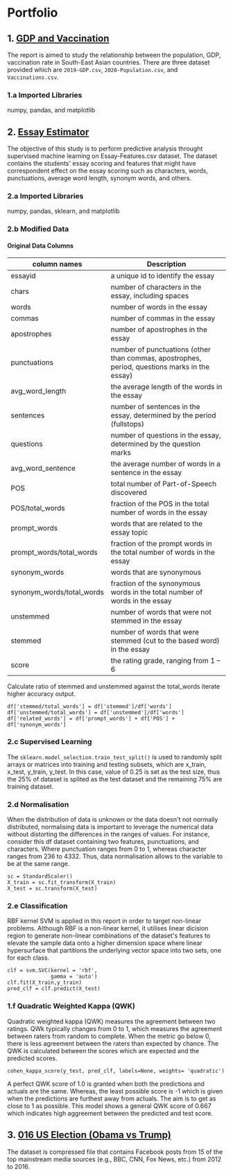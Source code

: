 # Portfolio

## 1. [GDP and Vaccination](https://github.com/Jean-HOW/Python_project/blob/main/gdp_vaccination/GDP_vaccination.ipynb)
The report is aimed to study the relationship between the population, GDP, vaccination rate in South-East Asian countries. There are three dataset provided which are `2019-GDP.csv`, `2020-Population.csv`, and `Vaccinations.csv`.

### 1.a Imported Libraries
numpy, pandas, and matplotlib



## 2. [Essay Estimator](https://github.com/Jean-HOW/Python_project/blob/main/essay_estimator/essay_estimator.ipynb)

The objective of this study is to perform predictive analysis throught supervised machine learning on Essay-Features.csv dataset. The dataset contains the students' essay scoring and features that might have correspondent effect on the essay scoring such as characters, words, punctuations, average word length, synonym words, and others.

### 2.a Imported Libraries
numpy, pandas, sklearn, and matplotlib

### 2.b Modified Data

#### Original Data Columns
| column names | Description |
| ------------- | ------------------------------------------------------ |
| essayid | a unique id to identify the essay |
| chars | number of characters in the essay, including spaces |
| words | number of words in the essay |
| commas | number of commas in the essay |
| apostrophes | number of apostrophes in the essay |
| punctuations | number of punctuations (other than commas, apostrophes, period, questions marks in the essay) |
| avg_word_length | the average length of the words in the essay |
| sentences | number of sentences in the essay, determined by the period (fullstops) |
| questions | number of questions in the essay, determined by the question marks |
| avg_word_sentence | the average number of words in a sentence in the essay |
| POS | total number of Part-of-Speech discovered |
| POS/total_words | fraction of the POS in the total number of words in the essay |
| prompt_words | words that are related to the essay topic |
| prompt_words/total_words | fraction of the prompt words in the total number of words in the essay |
| synonym_words | words that are synonymous |
| synonym_words/total_words | fraction of the synonymous words in the total number of words in the essay |
| unstemmed | number of words that were not stemmed in the essay |
| stemmed | number of words that were stemmed (cut to the based word) in the essay |
| score | the rating grade, ranging from 1 – 6 |

Calculate ratio of stemmed and unstemmed against the total_words iterate higher accuracy output.
```
df['stemmed/total_words'] = df['stemmed']/df['words']
df['unstemmed/total_words'] = df['unstemmed']/df['words']
df['related_words'] = df['prompt_words'] + df['POS'] + df['synonym_words']
```
### 2.c Supervised Learning
The `sklearn.model_selection.train_test_split()` is used to randomly split arrays or matrices into training and testing subsets, which are x_train, x_test, y_train, y_test. In this case, value of 0.25 is set as the test size, thus the 25% of dataset is splited as the test dataset and the remaining 75% are training dataset.

### 2.d Normalisation
When the distribution of data is unknown or the data doesn't not normally distributed, normalising data is important to leverage the numerical data without distorting the differences in the ranges of values. For instance, consider this df dataset containing two features, punctuations, and characters. Where punctuation ranges from 0 to 1, whereas character ranges from 236 to 4332. Thus, data normalisation allows to the variable to be at the same range.
```
sc = StandardScaler()
X_train = sc.fit_transform(X_train) 
X_test = sc.transform(X_test)
```
### 2.e Classification
RBF kernel SVM is applied in this report in order to target non-linear problems. Although RBF is a non-linear kernel, it utilises linear dicision region to generate non-linear combinations of the dataset's features to elevate the sample data onto a higher dimension space where linear hypersurface that partitions the underlying vector space into two sets, one for each class.
```
clf = svm.SVC(kernel = 'rbf',
              gamma = 'auto')
clf.fit(X_train,y_train)
pred_clf = clf.predict(X_test)
```
### 1.f Quadratic Weighted Kappa (QWK)
Quadratic weighted kappa (QWK) measures the agreement between two ratings. QWk typically changes from 0 to 1, which measures the agreement between raters from random to complete. When the metric go below 0, there is less agreement between the raters than expected by chance. The QWK is calculated between the scores which are expected and the predicted scores.
```
cohen_kappa_score(y_test, pred_clf, labels=None, weights= 'quadratic')
```
A perfect QWK score of 1.0 is granted when both the predictions and actuals are the same. Whereas, the least possible score is -1 which is given when the predictions are furthest away from actuals. The aim is to get as close to 1 as possible. This model shows a general QWK score of 0.667 which indicates high aggreement between the predicted and test score.

## 3. [016 US Election (Obama vs Trump)](https://github.com/Jean-HOW/Python_project/tree/main/us_election)
The dataset is compressed file that contains Facebook posts from 15 of the top mainstream media sources (e.g., BBC, CNN, Fox News, etc.) from 2012 to 2016.


